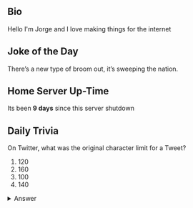 ## Bio

Hello I'm Jorge and I love making things for the internet

## Joke of the Day

There’s a new type of broom out, it’s sweeping the nation.

## Home Server Up-Time

Its been **9 days** since this server shutdown


## Daily Trivia

On Twitter, what was the original character limit for a Tweet?
 1. 120
 2. 160
 3. 100
 4. 140

<details>
  <summary>Answer</summary>
  140
</details>
